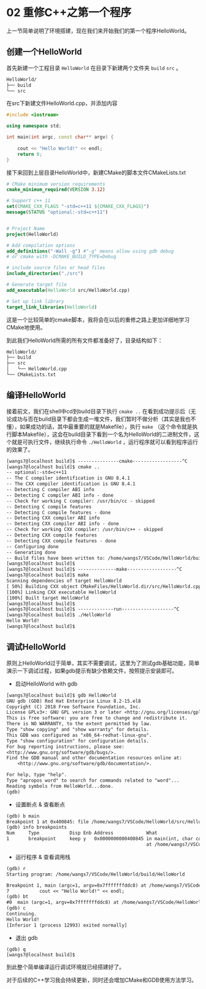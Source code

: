 # 02 重修C++之第一个程序

上一节简单说明了环境搭建，现在我们来开始我们的第一个程序HelloWorld。

## 创建一个HelloWorld

首先新建一个工程目录 `HelloWorld` 在目录下新建两个文件夹 `build` `src` 。

```txt
HelloWorld/
├── build
└── src
```

在src下新建文件HelloWorld.cpp，并添加内容

```c++
#include <iostream>

using namespace std;

int main(int argc, const char** argv) {
   
    cout << "Hello World!" << endl;
    return 0;
}
```

接下来回到上层目录HelloWorld中，新建CMake的脚本文件CMakeLists.txt

```cmake
# CMake minimum version requirements
cmake_minimum_required(VERSION 3.12)

# Support c++ 11
set(CMAKE_CXX_FLAGS "-std=c++11 ${CMAKE_CXX_FLAGS}")
message(STATUS "optional:-std=c++11")


# Project Name
project(HelloWorld)

# Add compilation options
add_definitions("-Wall -g") #"-g" means allow using gdb debug
# or cmake with -DCMAKE_BUILD_TYPE=Debug

# include source files or head files
include_directories("./src") 

# Generate target file
add_executable(HelloWorld src/HelloWorld.cpp)

# Set up link library
target_link_libraries(HelloWorld)
```

这是一个比较简单的cmake脚本，我将会在以后的重修之路上更加详细地学习CMake地使用。

到此我们HelloWorld所需的所有文件都准备好了，目录结构如下：

```txt
HelloWorld/
├── build
├── src
│   └── HelloWorld.cpp
└── CMakeLists.txt
```



## 编译HelloWorld

接着前文，我们在shell中cd到build目录下执行 `cmake ..` 在看到成功提示后（无论成功与否在build目录下都会生成一堆文件，我们暂时不做分析（其实是我也不懂），如果成功的话，其中最重要的就是Makefile），执行 `make` （这个命令就是执行脚本Makefile），这会在build目录下看到一个名为HelloWorld的二进制文件，这个就是可执行文件，继续执行命令 `./HelloWorld` ，运行程序就可以看到程序运行的效果了。

```txt
[wangs7@localhost build]$ ---------------cmake------------------^C
[wangs7@localhost build]$ cmake ..
-- optional:-std=c++11
-- The C compiler identification is GNU 8.4.1
-- The CXX compiler identification is GNU 8.4.1
-- Detecting C compiler ABI info
-- Detecting C compiler ABI info - done
-- Check for working C compiler: /usr/bin/cc - skipped
-- Detecting C compile features
-- Detecting C compile features - done
-- Detecting CXX compiler ABI info
-- Detecting CXX compiler ABI info - done
-- Check for working CXX compiler: /usr/bin/c++ - skipped
-- Detecting CXX compile features
-- Detecting CXX compile features - done
-- Configuring done
-- Generating done
-- Build files have been written to: /home/wangs7/VSCode/HelloWorld/build
[wangs7@localhost build]$
[wangs7@localhost build]$ --------------make------------------^C
[wangs7@localhost build]$ make
Scanning dependencies of target HelloWorld
[ 50%] Building CXX object CMakeFiles/HelloWorld.dir/src/HelloWorld.cpp.o
[100%] Linking CXX executable HelloWorld
[100%] Built target HelloWorld
[wangs7@localhost build]$
[wangs7@localhost build]$ -------------run-------------------^C
[wangs7@localhost build]$ ./HelloWorld 
Hello World!
[wangs7@localhost build]$ 
```



## 调试HelloWorld

原则上HelloWorld过于简单，其实不需要调试，这里为了测试gdb基础功能，简单演示一下调试过程，如果gdb提示有缺少依赖文件，按照提示安装即可。

* 启动HelloWorld with gdb

```txt
[wangs7@localhost build]$ gdb HelloWorld
GNU gdb (GDB) Red Hat Enterprise Linux 8.2-15.el8
Copyright (C) 2018 Free Software Foundation, Inc.
License GPLv3+: GNU GPL version 3 or later <http://gnu.org/licenses/gpl.html>
This is free software: you are free to change and redistribute it.
There is NO WARRANTY, to the extent permitted by law.
Type "show copying" and "show warranty" for details.
This GDB was configured as "x86_64-redhat-linux-gnu".
Type "show configuration" for configuration details.
For bug reporting instructions, please see:
<http://www.gnu.org/software/gdb/bugs/>.
Find the GDB manual and other documentation resources online at:
    <http://www.gnu.org/software/gdb/documentation/>.

For help, type "help".
Type "apropos word" to search for commands related to "word"...
Reading symbols from HelloWorld...done.
(gdb) 
```



* 设置断点 & 查看断点

```txt
(gdb) b main
Breakpoint 1 at 0x400845: file /home/wangs7/VSCode/HelloWorld/src/HelloWorld.cpp, line 7.
(gdb) info breakpoints 
Num     Type           Disp Enb Address            What
1       breakpoint     keep y   0x0000000000400845 in main(int, char const**) 
                                                   at /home/wangs7/VSCode/HelloWorld/src/HelloWorld.cpp:7
```



* 运行程序 & 查看调用栈

```txt
(gdb) r
Starting program: /home/wangs7/VSCode/HelloWorld/build/HelloWorld 

Breakpoint 1, main (argc=1, argv=0x7fffffffddc8) at /home/wangs7/VSCode/HelloWorld/src/HelloWorld.cpp:7
7           cout << "Hello World!" << endl;
(gdb) bt
#0  main (argc=1, argv=0x7fffffffddc8) at /home/wangs7/VSCode/HelloWorld/src/HelloWorld.cpp:7
(gdb) c
Continuing.
Hello World!
[Inferior 1 (process 12993) exited normally]
```



* 退出 gdb

```txr
(gdb) q
[wangs7@localhost build]$ 
```



到此整个简单编译运行调试环境就已经搭建好了。

对于后续的C++学习我会持续更新，同时还会增加CMake和GDB使用方法学习。